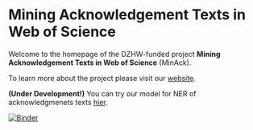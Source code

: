 # Mining Acknowledgement Texts in Web of Science
Welcome to the homepage of the DZHW-funded project **Mining Acknowledgement Texts in Web of Science** (MinAck).

To learn more about the project please visit our [website](https://kalawinka.github.io/minack/).

**(Under Development!)** You can try our model for NER of acknowledgmenets texts [hier](https://mybinder.org/v2/gh/kalawinka/minack/main?labpath=example_model.ipynb).

[![Binder](https://mybinder.org/badge_logo.svg)](https://mybinder.org/v2/gh/kalawinka/minack/main?labpath=example_model.ipynb)
